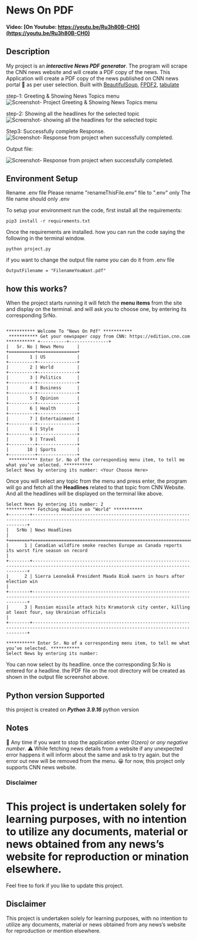 # News On PDF
#### Video:  [On Youtube: https://youtu.be/Ru3h80B-CH0](https://youtu.be/Ru3h80B-CH0)

## Description
My project is an ***interactive News PDF generator***. The program will scrape the CNN news website and will create a PDF copy of the news.
This Application will create a PDF copy of the news published on CNN news portal 📰 as per user selection.
Built with [BeautifulSoup](https://pypi.org/project/beautifulsoup4/), [FPDF2](https://pypi.org/project/fpdf2/), [tabulate](https://pypi.org/project/tabulate/)

step-1: Greeting & Showing News Topics menu
![Screenshot- Project Greeting & Showing News Topics menu](Screenshots/ProjectRun_1.jpg?raw=true " News Topics menu")

step-2: Showing all the headlines for the selected topic
![Screenshot- showing all the headlines for the selected topic](Screenshots/ProjectRun_2.jpg?raw=true "headlines for the selection")

Step3: Successfully complete Response.
![Screenshot- Response from project when successfully completed.](Screenshots/ProjectRun_3.jpg?raw=true "successfully completed message.")

Output file:

![Screenshot- Response from project when successfully completed.](Screenshots/NewsPaper.jpg?raw=true "Output file.")



## Environment Setup
Rename .env file
Please rename "renameThisFile.env" file to ".env" only
The file name should only .env


To setup your environment run the code, first install all the requirements:
```
pip3 install -r requirements.txt
```
Once the requirements are installed. how you can run the code saying the following in the terminal window.
```
python project.py
```

if you want to change the output file name you can do it from .env file
```
OutputFilename = "FilenameYouWant.pdf"
```

## how this works?
When the project starts running it will fetch the **menu items** from the site and display on the terminal.
and will ask you to choose one, by entering its corresponding SrNo.
```

*********** Welcome To "News On Pdf" *********** 
 *********** Get your newspaper copy from CNN: https://edition.cnn.com *********** +----------+---------------+
|   Sr. No | News Menu     |
+==========+===============+
|        1 | US            |
+----------+---------------+
|        2 | World         |
+----------+---------------+
|        3 | Politics      |
+----------+---------------+
|        4 | Business      |
+----------+---------------+
|        5 | Opinion       |
+----------+---------------+
|        6 | Health        |
+----------+---------------+
|        7 | Entertainment |
+----------+---------------+
|        8 | Style         |
+----------+---------------+
|        9 | Travel        |
+----------+---------------+
|       10 | Sports        |
+----------+---------------+
 *********** Enter Sr. No of the corresponding menu item, to tell me what you’ve selected. *********** 
Select News by entering its number: <Your Choose Here>

```

Once you will select any topic from the menu and press enter, the program will go and fetch all the **Headlines** related to that topic from CNN Website.
And all the headlines will be displayed on the terminal like above.
````
Select News by entering its number: 2
*********** Fetching Headline on "World" ***********
+--------+------------------------------------------------------------------------------------------------------------------------------------------+
|   SrNo | News Headlines                                                                                                                           |
+========+==========================================================================================================================================+
|      1 | Canadian wildfire smoke reaches Europe as Canada reports its worst fire season on record                                                 |
+--------+------------------------------------------------------------------------------------------------------------------------------------------+
|      2 | Sierra LeoneâsÂ President Maada BioÂ sworn in hours after election win                                                                 |
+--------+------------------------------------------------------------------------------------------------------------------------------------------+
|      3 | Russian missile attack hits Kramatorsk city center, killing at least four, say Ukrainian officials                                       |
+--------+------------------------------------------------------------------------------------------------------------------------------------------+
 
*********** Enter Sr. No of a corresponding menu item, to tell me what you’ve selected. ***********
Select News by entering its number:

````
You can now select by its headline.
once the corresponding Sr.No is entered for a headline. the PDF file on the root directory will be created as shown in the output file screenshot above.


## Python version Supported
this project is created on ***Python 3.9.16*** python version

## Notes
🚪 Any time if you want to stop the application enter *0(zero)* or *any negative number*.
⚠️ While fetching news details from a website if any unexpected error happens it will inform about the same and ask to try again.
but the error out new will be removed from the menu. 😀
for now, this project only supports CNN news website.

### Disclaimer
# This project is undertaken solely for learning purposes, with no intention to utilize any documents, material or news obtained from any news’s website for reproduction or mination elsewhere.


Feel free to fork if you like to update this project.

## Disclaimer
This project is undertaken solely for learning purposes, with no intention to utilize any documents, material or news obtained from any news’s website for reproduction or mention elsewhere.


